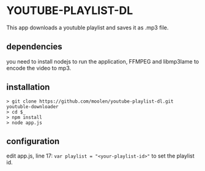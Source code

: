 # YOUTUBE-PLAYLIST-DL
This app downloads a youtuble playlist and saves it as .mp3 file.

## dependencies
you need to install nodejs to run the application, FFMPEG and libmp3lame to encode the video to mp3.

## installation
```
> git clone https://github.com/moolen/youtube-playlist-dl.git youtuble-downloader
> cd $_
> npm install
> node app.js
```

## configuration
edit app.js, line 17: `var playlist = "<your-playlist-id>"` to set the playlist id.
